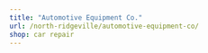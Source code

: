 ```yaml
---
title: "Automotive Equipment Co."
url: /north-ridgeville/automotive-equipment-co/
shop: car repair
---
```

